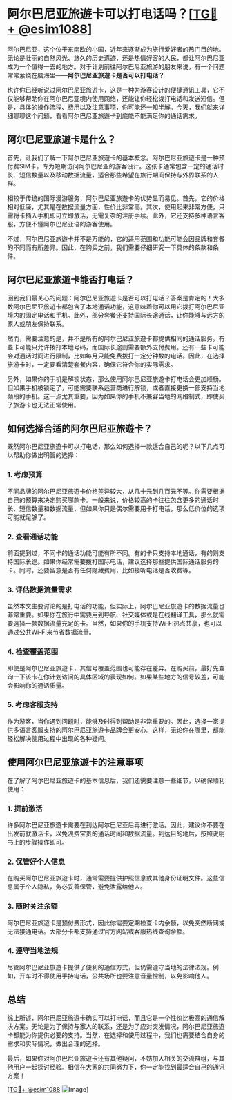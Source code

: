 # 阿尔巴尼亚旅遊卡可以打电话吗？[[TG💪+ @esim1088](https://t.me/s/esim1088)]

阿尔巴尼亚，这个位于东南欧的小国，近年来逐渐成为旅行爱好者的热门目的地。无论是壮丽的自然风光、悠久的历史遗迹，还是热情好客的人民，都让阿尔巴尼亚成为一个值得一去的地方。对于计划前往阿尔巴尼亚旅游的朋友来说，有一个问题常常萦绕在脑海里——**阿尔巴尼亚旅遊卡是否可以打电话？**

也许你已经听说过阿尔巴尼亚旅遊卡，这是一种为游客设计的便捷通讯工具，它不仅能够帮助你在阿尔巴尼亚境内使用网络，还能让你轻松拨打电话和发送短信。但是，具体的操作流程、费用以及注意事项，你可能还一知半解。今天，我们就来详细聊聊这个问题，看看阿尔巴尼亚旅遊卡到底能不能满足你的通话需求。

## 阿尔巴尼亚旅遊卡是什么？

首先，让我们了解一下阿尔巴尼亚旅遊卡的基本概念。阿尔巴尼亚旅遊卡是一种预付费SIM卡，专为短期访问阿尔巴尼亚的游客设计。这张卡通常包含一定的通话时长、短信数量以及移动数据流量，适合那些希望在旅行期间保持与外界联系的人群。

相较于传统的国际漫游服务，阿尔巴尼亚旅遊卡的优势显而易见。首先，它的价格相对低廉，尤其是在数据流量方面，性价比非常高。其次，使用起来非常方便，只需将卡插入手机即可立即激活，无需复杂的注册手续。此外，它还支持多种语言客服，方便不懂阿尔巴尼亚语的游客使用。

不过，阿尔巴尼亚旅遊卡并不是万能的，它的适用范围和功能可能会因品牌和套餐的不同而有所差异。因此，在购买之前，我们需要仔细研究一下具体的条款和条件。

## 阿尔巴尼亚旅遊卡能否打电话？

回到我们最关心的问题：阿尔巴尼亚旅遊卡是否可以打电话？答案是肯定的！大多数阿尔巴尼亚旅遊卡都包含了本地通话功能，这意味着你可以用它拨打阿尔巴尼亚境内的固定电话和手机。此外，部分套餐还支持国际长途通话，让你能够与远方的家人或朋友保持联系。

然而，需要注意的是，并不是所有的阿尔巴尼亚旅遊卡都提供相同的通话服务。有些卡可能只允许拨打本地号码，而国际长途则需要额外支付费用。还有一些卡可能会对通话时间进行限制，比如每月只能免费拨打一定分钟数的电话。因此，在选择旅游卡时，一定要看清楚套餐内容，确保它符合你的实际需求。

另外，如果你的手机是解锁状态，那么使用阿尔巴尼亚旅遊卡打电话会更加顺畅。但如果手机被锁定了，可能需要联系运营商进行解锁，或者直接更换一部支持当地频段的手机。这一点尤其重要，因为如果你的手机不兼容当地的网络制式，即使买了旅游卡也无法正常使用。

## 如何选择合适的阿尔巴尼亚旅遊卡？

既然阿尔巴尼亚旅遊卡可以打电话，那么如何选择一款适合自己的呢？以下几点可以帮助你做出明智的选择：

### 1. **考虑预算**
   不同品牌的阿尔巴尼亚旅遊卡价格差异较大，从几十元到几百元不等。你需要根据自己的预算来决定购买哪款卡。一般来说，价格较高的卡往往包含更多的通话时长、短信数量和数据流量，但如果你只是偶尔需要用卡打电话，那么低价位的选项可能就足够了。

### 2. **查看通话功能**
   前面提到过，不同卡的通话功能可能有所不同。有的卡只支持本地通话，有的则支持国际长途。如果你经常需要拨打国际电话，建议选择那些提供国际通话服务的卡。同时，还要留意是否有任何隐藏费用，比如接听电话是否收费等。

### 3. **评估数据流量需求**
   虽然本文主要讨论的是打电话的功能，但实际上，阿尔巴尼亚旅遊卡的数据流量也非常重要。如果你在旅行中需要用到导航、社交媒体或是在线翻译工具，那么就需要选择一款数据流量充足的卡。当然，如果你的手机支持Wi-Fi热点共享，也可以通过公共Wi-Fi来节省数据流量。

### 4. **检查覆盖范围**
   即使是阿尔巴尼亚旅遊卡，其信号覆盖范围也可能存在差异。在购买前，最好先查询一下该卡在你计划访问的具体区域的表现如何。如果某些地方的信号较差，可能会影响你的通话质量。

### 5. **考虑客服支持**
   作为游客，当你遇到问题时，能够及时得到帮助是非常重要的。因此，选择一家提供多语言客服支持的阿尔巴尼亚旅遊卡品牌会更安心。这样，无论你在哪里，都能轻松解决使用过程中出现的各种疑问。

## 使用阿尔巴尼亚旅遊卡的注意事项

在了解了阿尔巴尼亚旅遊卡的基本信息后，我们还需要注意一些细节，以确保顺利使用：

### 1. **提前激活**
   许多阿尔巴尼亚旅遊卡需要在到达阿尔巴尼亚后再进行激活。因此，建议你不要在出发前就激活卡，以免浪费宝贵的通话时间和数据流量。到达目的地后，按照说明书上的步骤操作即可。

### 2. **保管好个人信息**
   在购买阿尔巴尼亚旅遊卡时，通常需要提供护照信息或其他身份证明文件。这些信息属于个人隐私，务必妥善保管，避免泄露给他人。

### 3. **随时关注余额**
   阿尔巴尼亚旅遊卡是预付费形式，因此你需要定期检查卡内余额，以免突然断网或无法接通电话。大部分卡都支持通过官方网站或客服热线查询余额。

### 4. **遵守当地法规**
   尽管阿尔巴尼亚旅遊卡提供了便利的通信方式，但仍需遵守当地的法律法规。例如，开车时不得使用手持电话，公共场所也要注意音量控制，以免影响他人。

## 总结

综上所述，阿尔巴尼亚旅遊卡确实可以打电话，而且它是一个性价比极高的通信解决方案。无论是为了保持与家人的联系，还是为了应对突发情况，阿尔巴尼亚旅遊卡都能为你提供必要的支持。当然，在选择和使用过程中，我们也需要结合自身的需求和实际情况，做出合理的选择。

最后，如果你对阿尔巴尼亚旅遊卡还有其他疑问，不妨加入相关的交流群组，与其他用户一起探讨经验。相信在大家的共同努力下，你一定能找到最适合自己的通讯方案！

[[TG💪+ @esim1088](https://t.me/s/esim1088) ![Image](https://i.postimg.cc/4NQfJmqS/Snipaste-2025-05-13-00-14-12.png)]
